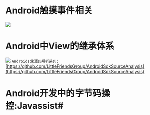 # Android触摸事件相关 #
![](https://upload-images.jianshu.io/upload_images/623378-4c56f31ce1e37b0e.png?imageMogr2/auto-orient/strip%7CimageView2/2/w/987/format/webp)
# Android中View的继承体系 #
![](https://i.imgur.com/keKfcSv.jpg)
`Androidsdk源码解析系列:` [https://github.com/LittleFriendsGroup/AndroidSdkSourceAnalysis](https://github.com/LittleFriendsGroup/AndroidSdkSourceAnalysis)
# Android开发中的字节码操控:Javassist#

